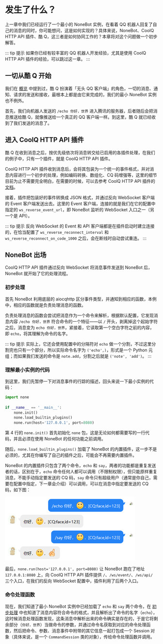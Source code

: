 # 发生了什么？

上一章中我们已经运行了一个最小的 NoneBot 实例，在看着 QQ 机器人回复了自己的消息的同时，你可能想问，这是如何实现的？具体来说，NoneBot、CoolQ HTTP API 插件、酷 Q，这三者是如何协同工作的？本章将对这个问题做一个初步解答。

::: tip 提示
如果你已经有较丰富的 QQ 机器人开发经验，尤其是使用 CoolQ HTTP API 插件的经验，可以跳过这一章。
:::

## 一切从酷 Q 开始

我们在 [概览](/guide/) 中提到过，酷 Q 扮演着「无头 QQ 客户端」的角色，一切的消息、通知、请求的发送和接收，最根本上都是由它来完成的，我们的最小 NoneBot 实例也不例外。

首先，我们向机器人发送的 `/echo 你好，世界` 进入腾讯的服务器，后者随后会把消息推送给酷 Q，就像推送给一个真正的 QQ 客户端一样。到这里，酷 Q 就已经收到了我们发送的消息了。

## 进入 CoolQ HTTP API 插件

酷 Q 在收到消息之后，按优先级依次将消息转交给已启用的各插件处理，在我们的例子中，只有一个插件，就是 CoolQ HTTP API 插件。

CoolQ HTTP API 插件收到消息后，会将其包装为一个统一的事件格式，并对消息内容进行一个初步的处理，例如编码转换、数组化、CQ 码增强等，这里的细节目前为止不需要完全明白，在需要的时候，可以去参考 CoolQ HTTP API 插件的 [文档](https://cqhttp.cc/docs/)。

接着，插件把包装好的事件转换成 JSON 格式，并通过反向 WebSocket 客户端的 Event 客户端发送出去。这里的 Event 客户端，连接的就是我们在它的配置中指定的 `ws_reverse_event_url`，即 NoneBot 监听的 WebSocket 入口之一（另一个是 API）。

::: tip 提示
反向 WebSocket 的 Event 和 API 客户端都是在插件启动时建立连接的，在恰当配置了 `ws_reverse_reconnect_interval` 和 `ws_reverse_reconnect_on_code_1000` 之后，会在断线时自动尝试重连。
:::

## NoneBot 出场

CoolQ HTTP API 插件通过反向 WebSocket 将消息事件发送到 NoneBot 后，NoneBot 就开始了它的处理流程。

### 初步处理

首先 NoneBot 利用底层的 aiocqhttp 区分事件类型，并通知到相应的函数，本例中，相应的函数就是负责处理消息的函数。

负责处理消息的函数会尝试把消息作为一个命令来解析，根据默认配置，它发现消息内容 `/echo 你好，世界` 符合命令的一个特征——以 `/` 开头，剥离掉这个起始字符之后，消息变为 `echo 你好，世界`，紧接着，它读取第一个空白字符之前的内容，即 `echo`，将其理解为命令的名字。

::: tip 提示
实际上，它还会使用配置中的分隔符对 `echo` 做一个分割，不过这里分割完也只有一个部分，所以实际命令名字为 `('echo',)`，形式是一个 Python 元组；而如果我们发送的命令是 `note.add`，分割之后就是 `('note', 'add')`。
:::

### 理解最小实例的代码

到这里，我们先暂停一下对消息事件的行踪的描述，回头来说一下最小实例的代码：

```python
import none

if __name__ == '__main__':
    none.init()
    none.load_builtin_plugins()
    none.run(host='127.0.0.1', port=8080)
```

第 4 行的 `none.init()` 首先初始化 `none` 包，这是无论如何都需要写的一行代码，并且必须在使用 NoneBot 的任何功能之前调用。

随后，`none.load_builtin_plugins()` 加载了 NoneBot 的内置插件，这一步不是必须的，尤其在你编写了自己的插件之后，可能会不再需要内置插件。

NoneBot 的内置插件只包含了两个命令，`echo` 和 `say`，两者的功能都是重复发送者的话，区别在于，`echo` 命令任何人都可以调用（不限制权限），但只能原样重复消息，不能手动指定要发送的 CQ 码，`say` 命令只有超级用户（通常是你自己，需要在配置中指定，下一章会介绍）可以调用，可以在消息中指定要发送的 CQ 码，如下图：

![Echo and Say](./echo-and-say.png)

最后，`none.run(host='127.0.0.1', port=8080)` 让 NoneBot 跑在了地址 `127.0.0.1:8080` 上，向 CoolQ HTTP API 插件提供 `/`、`/ws/event/`、`/ws/api/` 三个入口，在我们的反向 WebSocket 配置中，插件利用了后两个入口。

### 命令处理函数

现在，我们知道了最小 NoneBot 实例中已经加载了 `echo` 和 `say` 两个命令，在 [初步处理](#初步处理) 中也知道了消息内容符合命令的格式，并且解析出了命令的名字（`echo`），这时候消息处理函数发现，这条消息中解析出来的命令确实是存在的，于是它将剩余部分（`你好，世界`）当做命令的参数，并通过命令名获取到对应的命令处理函数，然后把命令、参数、消息事件中附带的其它信息一起打包成一个 Session 对象（具体来说，是一个 `CommandSession` 类的对象），传给命令处理函数并调用。

